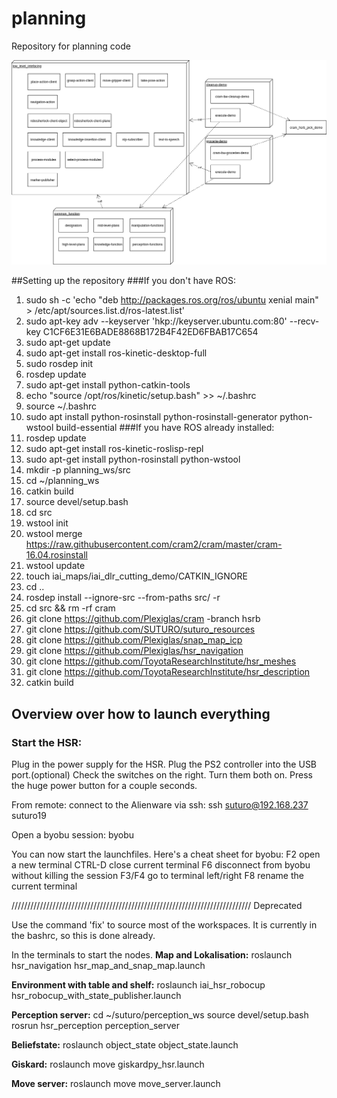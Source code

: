 # planning
Repository for planning code

![](./planning.png)

##Setting up the repository
###If you don't have ROS:
1. sudo sh -c 'echo "deb http://packages.ros.org/ros/ubuntu xenial main" > /etc/apt/sources.list.d/ros-latest.list'
2. sudo apt-key adv --keyserver 'hkp://keyserver.ubuntu.com:80' --recv-key C1CF6E31E6BADE8868B172B4F42ED6FBAB17C654
3. sudo apt-get update
4. sudo apt-get install ros-kinetic-desktop-full
5. sudo rosdep init
6. rosdep update
7. sudo apt-get install python-catkin-tools
8. echo "source /opt/ros/kinetic/setup.bash" >> ~/.bashrc
9. source ~/.bashrc
10. sudo apt install python-rosinstall python-rosinstall-generator python-wstool build-essential
###If you have ROS already installed:
1. rosdep update
2. sudo apt-get install ros-kinetic-roslisp-repl
3. sudo apt-get install python-rosinstall python-wstool
4. mkdir -p planning_ws/src
5. cd ~/planning_ws
6. catkin build
7. source devel/setup.bash
8. cd src
9. wstool init
10. wstool merge https://raw.githubusercontent.com/cram2/cram/master/cram-16.04.rosinstall
11. wstool update
12. touch iai_maps/iai_dlr_cutting_demo/CATKIN_IGNORE
13. cd ..
14. rosdep install --ignore-src --from-paths src/ -r
15. cd src && rm -rf cram
16. git clone https://github.com/Plexiglas/cram -branch hsrb
17. git clone https://github.com/SUTURO/suturo_resources
18. git clone https://github.com/Plexiglas/snap_map_icp
19. git clone https://github.com/Plexiglas/hsr_navigation
20. git clone https://github.com/ToyotaResearchInstitute/hsr_meshes
21. git clone https://github.com/ToyotaResearchInstitute/hsr_description
22. catkin build


## Overview over how to launch everything
### Start the HSR:
Plug in the power supply for the HSR.
Plug the PS2 controller into the USB port.(optional)
Check the switches on the right. Turn them both on.
Press the huge power button for a couple seconds.

From remote: connect to the Alienware via ssh:
ssh suturo@192.168.237
suturo19

Open a byobu session:
byobu

You can now start the launchfiles. Here's a cheat sheet for byobu:
F2 open a new terminal
CTRL-D close current terminal
F6 disconnect from byobu without killing the session
F3/F4 go to terminal left/right
F8 rename the current terminal

//////////////////////////////////////////////////////////////////////////// Deprecated

Use the command 'fix' to source most of the workspaces. It is currently in the bashrc, so this is done already.

In the terminals to start the nodes.
**Map and Lokalisation:**
roslaunch hsr_navigation hsr_map_and_snap_map.launch

**Environment with table and shelf:**
roslaunch iai_hsr_robocup hsr_robocup_with_state_publisher.launch

**Perception server:**
cd ~/suturo/perception_ws
source devel/setup.bash
rosrun hsr_perception perception_server

**Beliefstate:**
roslaunch object_state object_state.launch

**Giskard:**
roslaunch move giskardpy_hsr.launch

**Move server:**
roslaunch move move_server.launch

